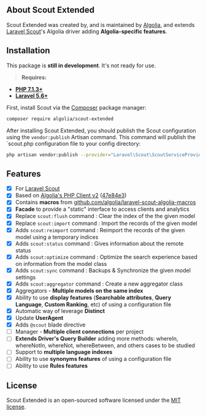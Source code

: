 ## About Scout Extended

Scout Extended was created by, and is maintained by [Algolia](https://github.com/algolia), and extends [Laravel Scout](https://github.com/laravel/scout)'s Algolia driver adding **Algolia-specific features**.

## Installation

This package is **still in development**. It's not ready for use.

> **Requires:**
- **[PHP 7.1.3+](https://php.net/releases/)**
- **[Laravel 5.6+](https://github.com/laravel/laravel)**

First, install Scout via the [Composer](https://getcomposer.org) package manager:

```bash
composer require algolia/scout-extended
```

After installing Scout Extended, you should publish the Scout configuration using the `vendor:publish` Artisan command. This command will publish the `scout.php configuration file to your config directory:

```bash
php artisan vendor:publish --provider="Laravel\Scout\ScoutServiceProvider"
```

## Features

- [x] For [Laravel Scout](https://github.com/laravel/scout)
- [x] Based on [Algolia's PHP Client v2](https://github.com/algolia/algoliasearch-client-php/tree/2.0) ([47e84e3](https://github.com/nunomaduro/scout/commit/47e84e3c62121a588930b7e04901f7e6a378abb2))
- [x] Contains **macros** from [github.com/algolia/laravel-scout-algolia-macros](https://github.com/algolia/laravel-scout-algolia-macros)
- [x] **Facade** to provide a "static" interface to access clients and analytics
- [x] Replace `scout:flush` command : Clear the index of the the given model
- [x] Replace `scout:import` command : Import the records of the given model
- [x] Adds `scout:reimport` command : Reimport the records of the given model using a temporary indices
- [x] Adds `scout:status` command : Gives information about the remote status
- [x] Adds `scout:optimize` command : Optimize the search experience based on information from the model class
- [x] Adds `scout:sync` command : Backups & Synchronize the given model settings
- [x] Adds `scout:aggregator` command : Create a new aggregator class
- [x] Aggregators - **Multiple models on the same index**
- [x] Ability to use **display features** (**Searchable attributes**, **Query Language**, **Custom Ranking**, etc) of using a configuration file
- [x] Automatic way of leverage **Distinct**
- [x] Update **UserAgent**
- [x] Adds `@scout` blade directive
- [ ] Manager - **Multiple client connections** per project
- [ ] **Extends Driver's Query Builder** adding more methods: whereIn, whereNotIn, whereNot, whereBetween, and others cases to be studied
- [ ] Support to **multiple language indexes**
- [ ] Ability to use **synonyms features** of using a configuration file
- [ ] Ability to use **Rules features**

## License

Scout Extended is an open-sourced software licensed under the [MIT license](LICENSE.md).
